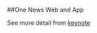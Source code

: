 ##One News Web and App

See more detail from [keynote](https://www.icloud.com/keynote/0eCey56DsfclA2nvIfXBiUZnA#Innovation_Idea_-_News)

